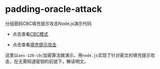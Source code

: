 # padding-oracle-attack

分组密码CBC填充提示攻击Node.js演示代码

- 点击查看[CBC模式](https://zh.wikipedia.org/wiki/%E5%88%86%E7%BB%84%E5%AF%86%E7%A0%81%E5%B7%A5%E4%BD%9C%E6%A8%A1%E5%BC%8F#%E5%AF%86%E7%A0%81%E5%9D%97%E9%93%BE%E6%8E%A5%EF%BC%88CBC%EF%BC%89)

- 点击查看[填充提示攻击](https://zh.wikipedia.org/wiki/%E5%AF%86%E6%96%87%E5%A1%AB%E5%A1%9E%E6%94%BB%E5%87%BB)

这里以`aes-128-cbc`加密算法做演示，用`node.js`实现了针对密文的填充提示攻击，在无需知道密钥的前提下，解读明文。

